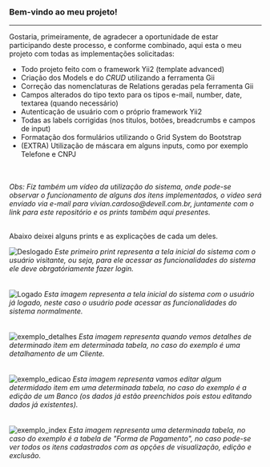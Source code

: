 <h3>Bem-vindo ao meu projeto!</h3>
<hr>
<p>Gostaria, primeiramente, de agradecer a oportunidade de estar participando deste processo, e conforme combinado, aqui esta o meu projeto com todas as implementações solicitadas:</p>
<ul>
  <li> Todo projeto feito com o framework Yii2 (template advanced) </li>
  <li> Criação dos Models e do <i>CRUD</i> utilizando a ferramenta Gii</li>
  <li> Correção das nomenclaturas de Relations geradas pela ferramenta Gii</li>
  <li> Campos alterados do tipo texto para os tipos e-mail, number, date, textarea (quando necessário)</li>
  <li> Autenticação de usuário com o próprio framework Yii2</li>
  <li> Todas as labels corrigidas (nos titulos, botões, breadcrumbs e campos de input)</li>
  <li> Formatação dos formulários utilizando o Grid System do Bootstrap</li>
  <li> (EXTRA) Utilização de máscara em alguns inputs, como por exemplo Telefone e CNPJ </li>
</ul>
<br><br>
<i>Obs: Fiz também um vídeo da utilização do sistema, onde pode-se observar o funcionamento de alguns dos itens implementados, o video será enviado via e-mail para vivian.cardoso@devell.com.br, juntamente com o link para este repositório e os prints também aqui presentes. </i>
<br><br>
<p>Abaixo deixei alguns prints e as explicações de cada um deles.</p>

![Deslogado](https://user-images.githubusercontent.com/32455202/58932133-d1d7a600-8738-11e9-96bf-db3784a8dfac.jpg )
<i>Este primeiro print representa a tela inicial do sistema com o usuário visitante, ou seja, para ele acessar as funcionalidades do sistema ele deve obrgatóriamente fazer login.</i>
<br>
<br>
<br>
![Logado](https://user-images.githubusercontent.com/32455202/58932145-df8d2b80-8738-11e9-937e-a7dd56d8b7e5.jpg)
<i>Esta imagem representa a tela inicial do sistema com o usuário já logado, neste caso o usuário pode acessar as funcionalidades do sistema normalmente.</i>
<br>
<br>
<br>
![exemplo_detalhes](https://user-images.githubusercontent.com/32455202/58932152-e5830c80-8738-11e9-8f09-a5d27fa4afc6.jpg)
<i>Esta imagem representa quando vemos detalhes de determinado item em determinada tabela, no caso do exemplo é uma detalhamento de um Cliente.</i>
<br>
<br>
<br>
![exemplo_edicao](https://user-images.githubusercontent.com/32455202/58932153-e5830c80-8738-11e9-808d-655503f421d5.jpg)
<i>Esta imagem representa vamos editar algum determidado item em uma determinada tabela, no caso do exemplo é a edição de um Banco (os dados já estão preenchidos pois estou editando dados já existentes).</i>
<br>
<br>
<br>
![exemplo_index](https://user-images.githubusercontent.com/32455202/58932154-e61ba300-8738-11e9-8d33-b3858e0e8a43.jpg)
<i>Esta imagem representa uma determinada tabela, no caso do exemplo é a tabela de "Forma de Pagamento", no caso pode-se ver todos os itens cadastrados com as opções de visualização, edição e exclusão.</i>
